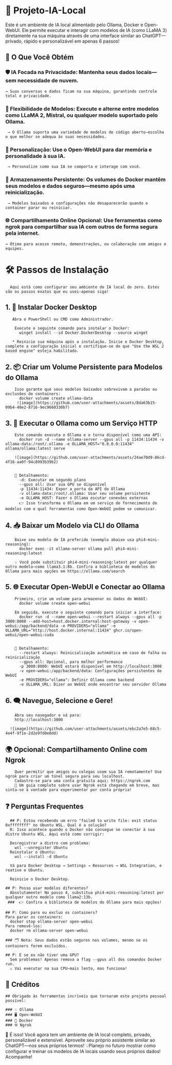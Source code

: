 # 🚀 Projeto-IA-Local
  Este é um ambiente de IA local alimentado pelo Ollama, Docker e Open-WebUI. Ele permite executar e interagir com modelos de IA (como LLaMA 3) diretamente na sua máquina através de uma interface similar ao ChatGPT—privado, rápido e personalizável em apenas 6 passos!


## 🎯 O Que Você Obtém
### 🛡️ IA Focada na Privacidade: Mantenha seus dados locais—sem necessidade de nuvem.
    → Suas conversas e dados ficam na sua máquina, garantindo controle total e privacidade.
    
### 🧠 Flexibilidade de Modelos: Execute e alterne entre modelos como LLaMA 2, Mistral, ou qualquer modelo suportado pelo Ollama.
     → O Ollama suporta uma variedade de modelos de código aberto—escolha o que melhor se adequa às suas necessidades.
     
### 🧩 Personalização: Use o Open-WebUI para dar memória e personalidade à sua IA.
     → Personalize como sua IA se comporta e interage com você.
     
### 💾 Armazenamento Persistente: Os volumes do Docker mantêm seus modelos e dados seguros—mesmo após uma reinicialização.
     → Modelos baixados e configurações não desaparecerão quando o container parar ou reiniciar.
     
### 🌐 Compartilhamento Online Opcional: Use ferramentas como ngrok para compartilhar sua IA com outros de forma segura pela internet.
    → Ótimo para acesso remoto, demonstrações, ou colaboração com amigos e equipes.
    
# 🛠️ Passos de Instalação
      Aqui está como configurar seu ambiente de IA local do zero. Estes são os passos exatos que eu usei—apenas siga!

      
 ## 1. 🔧 Instalar Docker Desktop
       Abra o PowerShell ou CMD como Administrador.
        
        Execute o seguinte comando para instalar o Docker:
          winget install --id Docker.DockerDesktop --source winget
        
       * Reinicie sua máquina após a instalação. Inicie o Docker Desktop, complete a configuração inicial e certifique-se de que "Use the WSL 2 based engine" esteja habilitado.
       

 ## 2. 📦 Criar um Volume Persistente para Modelos do Ollama
        Isso garante que seus modelos baixados sobrevivam a paradas ou exclusões de containers:  
          docker volume create ollama-data
         ![image](https://github.com/user-attachments/assets/8da63b15-09b4-48e2-8716-9ec9660330b7)
         
         
 ## 3. 🤖 Executar o Ollama como um Serviço HTTP
        Este comando executa o Ollama e o torna disponível como uma API:
          docker run -d --name ollama-server --gpus all -p 11434:11434 -v ollama-data:/root/.ollama -e OLLAMA_HOST="0.0.0.0:11434" ollama/ollama:latest serve
         
        ![image](https://github.com/user-attachments/assets/24ae70d9-86cd-4f16-aa0f-94c8993b39b2)
  
  
        📘 Detalhamento:  
          -d: Executar em segundo plano  
          --gpus all: Usar sua GPU se disponível  
          -p 11434:11434: Expor a porta da API do Ollama  
          -v ollama-data:/root/.ollama: Usar seu volume persistente  
          -e OLLAMA_HOST: Fazer o Ollama escutar conexões externas  
          👉 Isso transforma o Ollama em um serviço de fornecimento de modelos com o qual ferramentas como Open-WebUI podem se comunicar.

          
 ## 4. 📥 Baixar um Modelo via CLI do Ollama
        Baixe seu modelo de IA preferido (exemplo abaixo usa phi4-mini-reasoning):  
          docker exec -it ollama-server ollama pull phi4-mini-reasoning:latest
         
        💡 Você pode substituir phi4-mini-reasoning:latest por qualquer outro modelo—como llama3.1:8b. Confira a biblioteca de modelos do Ollama para mais opções em https://ollama.com/search

        
  ## 5. 🌐 Executar Open-WebUI e Conectar ao Ollama
        Primeiro, crie um volume para armazenar os dados do WebUI:
          docker volume create open-webui
        
        Em seguida, execute o seguinte comando para iniciar a interface:
          docker run -d --name open-webui --restart always --gpus all -p 3000:8080 --add-host=host.docker.internal:host-gateway -v open-webui:/app/backend/data -e PROVIDERS="ollama" -e OLLAMA_URL="http://host.docker.internal:11434" ghcr.io/open-webui/open-webui:cuda
      
        
        📘 Detalhamento:  
          --restart always: Reinicialização automática em caso de falha ou reinicialização  
          --gpus all: Opcional, para melhor performance  
          -p 3000:8080: WebUI estará disponível em http://localhost:3000  
          -v open-webui:/app/backend/data: Configurações persistentes do WebUI  
          -e PROVIDERS="ollama": Definir Ollama como backend  
          -e OLLAMA_URL: Dizer ao WebUI onde encontrar seu servidor Ollama
  ## 6. 🗨️ Navegue, Selecione e Gere!
        Abra seu navegador e vá para:
        http://localhost:3000
      
      ![image](https://github.com/user-attachments/assets/ebc2a7e5-68c5-4e4f-9f1e-2d2e9fd0e0dd)

      
 ## 🌍 Opcional: Compartilhamento Online com Ngrok
        Quer permitir que amigos ou colegas usem sua IA remotamente? Use ngrok para criar um túnel seguro para seu localhost.  
        Cadastre-se para uma conta gratuita aqui: https://ngrok.com    
        📝 Um guia completo sobre usar Ngrok está chegando em breve, mas sinta-se à vontade para experimentar por conta própria!

        
## ❓ Perguntas Frequentes
      ## P: Estou recebendo um erro "failed to write file: exit status 0xffffffff" no Ubuntu WSL. Qual é a solução?
      R: Isso acontece quando o Docker não consegue se conectar à sua distro Ubuntu WSL. Aqui está como corrigir:
      
      Desregistrar a distro com problema:
        wsl --unregister Ubuntu
      Reinstalar o Ubuntu:
        wsl --install -d Ubuntu
      
      Vá para Docker Desktop → Settings → Resources → WSL Integration, e reative o Ubuntu.
      
      Reinicie o Docker Desktop.
    
    ## P: Posso usar modelos diferentes?
      Absolutamente! No passo 4, substitua phi4-mini-reasoning:latest por qualquer outro modelo como llama2:13b.
     ###  👉 Confira a biblioteca de modelos do Ollama para mais opções!
    
    ## P: Como paro ou excluo os containers?
    Para parar os containers:
      docker stop ollama-server open-webui
    Para removê-los:
      docker rm ollama-server open-webui
      
    ### 🗂️ Nota: Seus dados estão seguros nos volumes, mesmo se os containers forem excluídos.
    
    ## P: E se eu não tiver uma GPU?
      Sem problemas! Apenas remova a flag --gpus all dos comandos Docker run.
      ⚠️ Vai executar na sua CPU—mais lento, mas funciona!
## 👏 Créditos
    ## Obrigado às ferramentas incríveis que tornaram este projeto pessoal possível:
    
    ### 💡 Ollama
    ### 🖥️ Open-WebUI
    ### 🐳 Docker
    ### 🌐 Ngrok

    
💬 É isso! Você agora tem um ambiente de IA local completo, privado, personalizável e extensível. Aproveite seu próprio assistente similar ao ChatGPT—nos seus próprios termos!
💡Planejo no futuro mostrar como configurar e treinar os modelos de IA locais usando seus próprios dados! Acompanhe!
